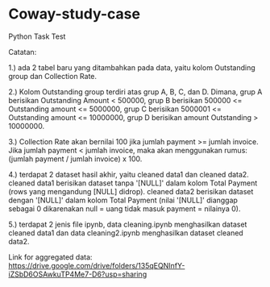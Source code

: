 # Coway-study-case
Python Task Test

Catatan:

1.) ada 2 tabel baru yang ditambahkan pada data, yaitu kolom Outstanding group dan Collection Rate.

2.) Kolom Outstanding group terdiri atas grup A, B, C, dan D. Dimana, grup A berisikan Outstanding Amount < 500000, grup B berisikan 500000 <= Outstanding amount <= 5000000,
grup C berisikan 5000001 <= Outstanding amount <= 10000000, grup D berisikan amount Outstanding > 10000000.

3.) Collection Rate akan bernilai 100 jika jumlah payment >= jumlah invoice. Jika jumlah payment < jumlah invoice, maka akan menggunakan rumus: (jumlah payment / jumlah invoice) x 100.

4.) terdapat 2 dataset hasil akhir, yaitu cleaned data1 dan cleaned data2. cleaned data1 berisikan dataset tanpa '[NULL]' dalam kolom Total Payment (rows yang mengandung [NULL] didrop). 
cleaned data2 berisikan dataset dengan '[NULL]' dalam kolom Total Payment (nilai '[NULL]' dianggap sebagai 0 dikarenakan null = uang tidak masuk payment = nilainya 0).

5.) terdapat 2 jenis file ipynb, data cleaning.ipynb menghasilkan dataset cleaned data1 dan data cleaning2.ipynb menghasilkan dataset cleaned data2.


Link for aggregated data: https://drive.google.com/drive/folders/135qEQNInfY-iZSbD6OSAwkuTP4Me7-D6?usp=sharing
